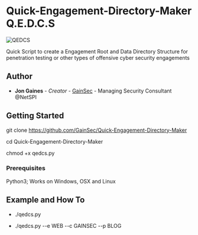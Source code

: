 # Quick-Engagement-Directory-Maker Q.E.D.C.S
![QEDCS](https://gainsec.com/wp-content/uploads/2024/02/conecannon.png)

Quick Script to create a Engagement Root and Data Directory Structure for penetration testing or other types of offensive cyber security engagements

## Author

* **Jon Gaines** - *Creator* - [GainSec](https://github.com/GainSec) - Managing Security Consultant @NetSPI

## Getting Started

git clone https://github.com/GainSec/Quick-Engagement-Directory-Maker

cd Quick-Engagement-Directory-Maker

chmod +x qedcs.py

### Prerequisites

Python3; Works on Windows, OSX and Linux


## Example and How To

* ./qedcs.py

* ./qedcs.py --e WEB --c GAINSEC --p BLOG